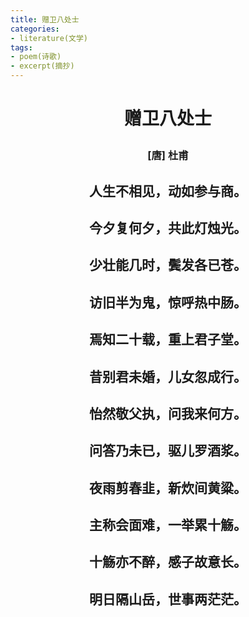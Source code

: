 ```yaml
---
title: 赠卫八处士
categories:
- literature(文学)
tags:
- poem(诗歌)
- excerpt(摘抄)
---
```


<h1><p style="text-align: center;">赠卫八处士</p></h1>

<h3><p style="text-align: center;">[唐] 杜甫</p></h3>

<h2><p style="text-align: center;">人生不相见，动如参与商。</p></h2>

<h2><p style="text-align: center;">今夕复何夕，共此灯烛光。</p></h2>

<h2><p style="text-align: center;">少壮能几时，鬓发各已苍。</p></h2>

<h2><p style="text-align: center;">访旧半为鬼，惊呼热中肠。</p></h2>

<h2><p style="text-align: center;">焉知二十载，重上君子堂。</p></h2>

<h2><p style="text-align: center;">昔别君未婚，儿女忽成行。</p></h2>

<h2><p style="text-align: center;">怡然敬父执，问我来何方。</p></h2>

<h2><p style="text-align: center;">问答乃未已，驱儿罗酒浆。</p></h2>

<h2><p style="text-align: center;">夜雨剪春韭，新炊间黄粱。</p></h2>

<h2><p style="text-align: center;">主称会面难，一举累十觞。</p></h2>

<h2><p style="text-align: center;">十觞亦不醉，感子故意长。</p></h2>

<h2><p style="text-align: center;">明日隔山岳，世事两茫茫。</p></h2>
